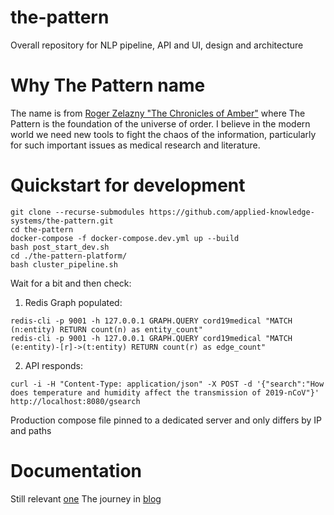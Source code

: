 # the-pattern
Overall repository for NLP pipeline, API and UI, design and architecture

# Why The Pattern name
The name is from [Roger Zelazny "The Chronicles of Amber"](https://en.wikipedia.org/wiki/The_Chronicles_of_Amber#The_Pattern_and_the_Logrus) where The Pattern is the foundation of the universe of order. 
I believe in the modern world we need new tools to fight the chaos of the information, particularly for such important issues as medical research and literature. 

# Quickstart for development

```
git clone --recurse-submodules https://github.com/applied-knowledge-systems/the-pattern.git
cd the-pattern
docker-compose -f docker-compose.dev.yml up --build
bash post_start_dev.sh
cd ./the-pattern-platform/
bash cluster_pipeline.sh
```
Wait for a bit and then check:
1) Redis Graph populated: 
```
redis-cli -p 9001 -h 127.0.0.1 GRAPH.QUERY cord19medical "MATCH (n:entity) RETURN count(n) as entity_count" 
redis-cli -p 9001 -h 127.0.0.1 GRAPH.QUERY cord19medical "MATCH (e:entity)-[r]->(t:entity) RETURN count(r) as edge_count"
```
2) API responds: 
```
curl -i -H "Content-Type: application/json" -X POST -d '{"search":"How does temperature and humidity affect the transmission of 2019-nCoV"}' http://localhost:8080/gsearch
```

Production compose file pinned to a dedicated server and only differs by IP and paths

# Documentation
Still relevant [one](https://alexmikhalev.github.io/cord19redisknowledgegraph/)
The journey in [blog](https://alexmikhalev.medium.com)